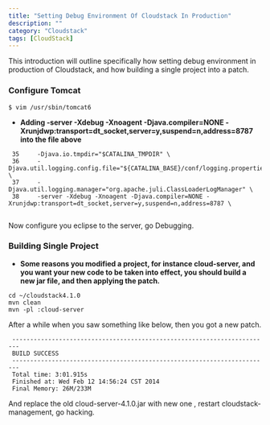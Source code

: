 ```yaml
---
title: "Setting Debug Environment Of Cloudstack In Production"
description: ""
category: "Cloudstack"
tags: [CloudStack]
---
```


This introduction will outline specifically how setting debug environment in production of Cloudstack, and how building a single project into a patch.

### Configure Tomcat
<pre><code>$ vim /usr/sbin/tomcat6</code></pre>
- **Adding -server -Xdebug -Xnoagent -Djava.compiler=NONE -Xrunjdwp:transport=dt_socket,server=y,suspend=n,address=8787 into the file above**
<pre><code> 35     -Djava.io.tmpdir="$CATALINA_TMPDIR" \
 36     -Djava.util.logging.config.file="${CATALINA_BASE}/conf/logging.properties" \
 37     -Djava.util.logging.manager="org.apache.juli.ClassLoaderLogManager" \
 38     -server -Xdebug -Xnoagent -Djava.compiler=NONE -Xrunjdwp:transport=dt_socket,server=y,suspend=n,address=8787 \
 </code></pre>

 <!-- more -->

 Now configure you eclipse to the server, go Debugging.

### Building Single Project
- **Some reasons you modified a project, for instance cloud-server, and you want your new code to be taken into effect, you should build a new jar file, and then applying the patch.**
<pre><code>cd ~/cloudstack4.1.0
mvn clean
mvn -pl :cloud-server
</code></pre>

After a while when you saw something like below, then you got a new patch.

<pre><code> ------------------------------------------------------------------------
 BUILD SUCCESS
 ------------------------------------------------------------------------
 Total time: 3:01.915s
 Finished at: Wed Feb 12 14:56:24 CST 2014
 Final Memory: 26M/233M
</code></pre>

And replace the old cloud-server-4.1.0.jar with new one , restart cloudstack-management, go hacking.
